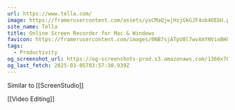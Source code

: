 ```yaml
---
url: https://www.tella.com/
image: https://framerusercontent.com/assets/ysCMaQjwjHzjGkGJF4ub4OEbU.png
site_name: Tella
title: Online Screen Recorder for Mac & Windows
favicon: https://framerusercontent.com/images/0NB7sjATpU8l7wvXmYNVioBH8.png
tags:
  - Productivity
og_screenshot_url: https://og-screenshots-prod.s3.amazonaws.com/1366x768/80/false/3dd1fecdea603fad3767ae8bfef69361bf7d252ac9069b4a90c5d33689fc5a9a.jpeg
og_last_fetch: 2025-03-05T03:57:30.939Z
---
```


Similar to [[ScreenStudio]]

[[Video Editing]]

